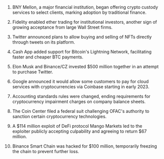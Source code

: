 1. BNY Mellon, a major financial institution, began offering crypto custody services to select clients, marking adoption by traditional finance.
    
2. Fidelity enabled ether trading for institutional investors, another sign of growing acceptance from large Wall Street firms.
    
3. Twitter announced plans to allow buying and selling of NFTs directly through tweets on its platform.
    
4. Cash App added support for Bitcoin's Lightning Network, facilitating faster and cheaper BTC payments.
    
5. Elon Musk and Binance/CZ invested $500 million together in an attempt to purchase Twitter.
    
6. Google announced it would allow some customers to pay for cloud services with cryptocurrencies via Coinbase starting in early 2023.
    
7. Accounting standards rules were changed, ending requirements for cryptocurrency impairment charges on company balance sheets.
    
8. The Coin Center filed a federal suit challenging OFAC's authority to sanction certain cryptocurrency technologies.
    
9. A $114 million exploit of DeFi protocol Mango Markets led to the exploiter publicly accepting culpability and agreeing to return $67 million.
    
10. Binance Smart Chain was hacked for $100 million, temporarily freezing the chain to prevent further loss.

